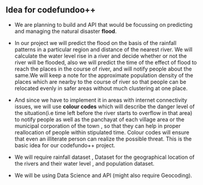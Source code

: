 ## Idea for codefundoo++

- We are planning to build and API that would be focussing on predicting and managing the natural disaster **flood**.


- In our project we will predict the flood on the basis of the rainfall patterns in a particular region and distance of the nearest river. We will calculate the  water level rise in a river and decide whether or not the river will be flooded, also we will predict the time of the effect of flood to reach the places in the course of river, and will notify people about the same.We will keep a note for the approximate population density of the places which are nearby to the course of river so that people can be relocated evenly in safer areas without much clustering at one place.


- And since we have to implement it in areas with internet connectivity issues, we will use **colour codes** which will describe the danger level of the situation(i.e time left before the river starts to overflow in that area) to notify people as well as the panchayat of each village area or the municipal corporation of the town , so that they can help in proper reallocation of people within stipulated time. Colour codes will ensure that even an illiterate person can realize the possible threat. This is the basic idea for our codefundo++ project.


- We will require rainfall dataset , Dataset for the geographical location of the rivers and their water level , and population dataset.


- We will be using Data Science and API (might also require Geocoding).
